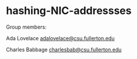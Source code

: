 # hashing-NIC-addressses

Group members:

Ada Lovelace adalovelace@csu.fullerton.edu

Charles Babbage charlesbab@csu.fullerton.edu
